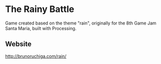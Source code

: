 # The Rainy Battle
Game created based on the theme "rain", originally for the 8th Game Jam Santa Maria, built with Processing.

## Website
http://brunoruchiga.com/rain/

